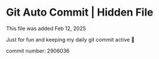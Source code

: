 # Git Auto Commit | Hidden File

This file was added Feb 12, 2025

Just for fun and keeping my daily git commit active 🤪

commit number: 2906036

